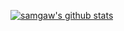 [![samgaw's github stats](https://github-readme-stats.vercel.app/api?username=samgaw&show_icons=true)](https://github.com/anuraghazra/github-readme-stats)
